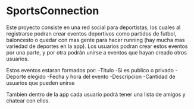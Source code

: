 # SportsConnection

Este proyecto consiste en una red social para deportistas, los cuales al registrarse podran crear eventos deportivos como partidos de futbol, baloncesto o quedar con mas gente para hacer running (hay mucha mas variedad de deportes en la app). Los usuarios podran crear estos eventos por una parte, y por otra podrán unirse a eventos que hayan creado otros usuarios. 

Estos eventos estaran formados por:
-Titulo
-Si es publico o privado
-Deporte elegido
-Fecha y hora del evento
-Descripcion
-Cantidad de usuarios que pueden unirse

Tambien dentro de la app cada usuario podrá tener una lista de amigos y chatear con ellos.
